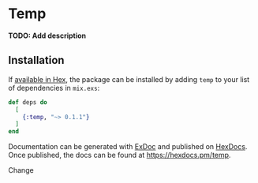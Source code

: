 # Temp

**TODO: Add description**

## Installation

If [available in Hex](https://hex.pm/docs/publish), the package can be installed
by adding `temp` to your list of dependencies in `mix.exs`:

```elixir
def deps do
  [
    {:temp, "~> 0.1.1"}
  ]
end
```

Documentation can be generated with [ExDoc](https://github.com/elixir-lang/ex_doc)
and published on [HexDocs](https://hexdocs.pm). Once published, the docs can
be found at <https://hexdocs.pm/temp>.

Change
